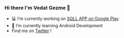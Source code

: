 ### Hi there I'm Vedat Gezme 👋

- 💻 I’m currently working on <a href="https://play.google.com/store/apps/details?id=com.kronosapp.sqldersleri">SQLL APP on Google Play</a>
- 🌱 I’m currently learning Android Development
- Find me on <a href="https://www.twitter.com/kronosapp">Twitter</a> !
